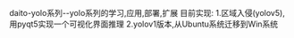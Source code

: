 daito-yolo系列--yolo系列的学习,应用,部署,扩展
目前实现:
1.区域入侵(yolov5),用pyqt5实现一个可视化界面推理
2.yolov1版本,从Ubuntu系统迁移到Win系统